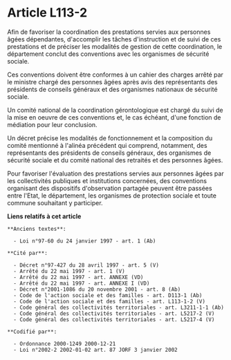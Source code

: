 # Article L113-2

Afin de favoriser la coordination des prestations servies aux personnes âgées dépendantes, d'accomplir les tâches
d'instruction et de suivi de ces prestations et de préciser les modalités de gestion de cette coordination, le département
conclut des conventions avec les organismes de sécurité sociale.

Ces conventions doivent être conformes à un cahier des charges arrêté par le ministre chargé des personnes âgées après avis
des représentants des présidents de conseils généraux et des organismes nationaux de sécurité sociale.

Un comité national de la coordination gérontologique est chargé du suivi de la mise en oeuvre de ces conventions et, le cas
échéant, d'une fonction de médiation pour leur conclusion.

Un décret précise les modalités de fonctionnement et la composition du comité mentionné à l'alinéa précédent qui comprend,
notamment, des représentants des présidents de conseils généraux, des organismes de sécurité sociale et du comité national
des retraités et des personnes âgées.

Pour favoriser l'évaluation des prestations servies aux personnes âgées par les collectivités publiques et institutions
concernées, des conventions organisant des dispositifs d'observation partagée peuvent être passées entre l'Etat, le
département, les organismes de protection sociale et toute commune souhaitant y participer.

**Liens relatifs à cet article**

	**Anciens textes**:

	  - Loi n°97-60 du 24 janvier 1997 - art. 1 (Ab)

	**Cité par**:

	  - Décret n°97-427 du 28 avril 1997 - art. 5 (V)
	  - Arrêté du 22 mai 1997 - art. 1 (V)
	  - Arrêté du 22 mai 1997 - art. ANNEXE (VD)
	  - Arrêté du 22 mai 1997 - art. ANNEXE I (VD)
	  - Décret n°2001-1086 du 20 novembre 2001 - art. 8 (Ab)
	  - Code de l'action sociale et des familles - art. D113-1 (Ab)
	  - Code de l'action sociale et des familles - art. L113-1-2 (V)
	  - Code général des collectivités territoriales - art. L3211-1-1 (Ab)
	  - Code général des collectivités territoriales - art. L5217-2 (V)
	  - Code général des collectivités territoriales - art. L5217-4 (V)

	**Codifié par**:

	  - Ordonnance 2000-1249 2000-12-21
	  - Loi n°2002-2 2002-01-02 art. 87 JORF 3 janvier 2002
